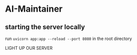 # AI-Maintainer

## starting the server locally

run `uvicorn app:app --reload --port 8080` in the root directory


LIGHT UP OUR SERVER
